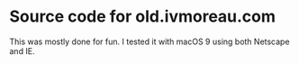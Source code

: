 # Source code for old.ivmoreau.com

This was mostly done for fun. I tested it with macOS 9 using both Netscape and IE.